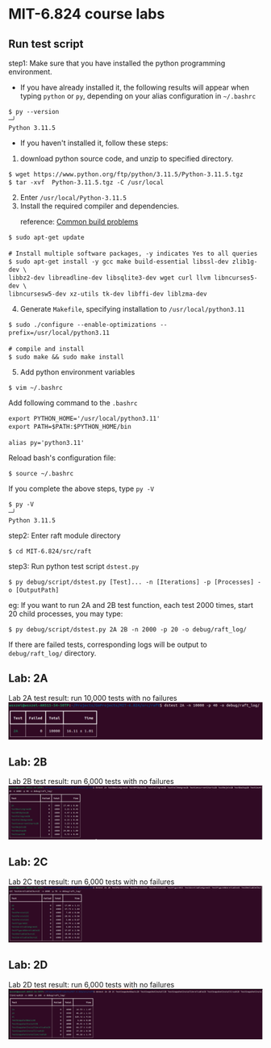 # MIT-6.824 course labs
## Run test script

step1: Make sure that you have installed the python programming environment.
* If you have already installed it, the following results will appear when typing `python` or `py`, depending on your alias configuration in `~/.bashrc`
```shell
$ py --version                                                                                                                                                                                            ─╯ 
Python 3.11.5
```
* If you haven't installed it, follow these steps:
1. download python source code, and unzip to specified directory.
```shell
$ wget https://www.python.org/ftp/python/3.11.5/Python-3.11.5.tgz
$ tar -xvf  Python-3.11.5.tgz -C /usr/local
```
2. Enter `/usr/local/Python-3.11.5`
3. Install the required compiler and dependencies.</p>
reference: [Common build problems](https://github.com/pyenv/pyenv/wiki/Common-build-problems)
```shell
$ sudo apt-get update

# Install multiple software packages, -y indicates Yes to all queries 
$ sudo apt-get install -y gcc make build-essential libssl-dev zlib1g-dev \
libbz2-dev libreadline-dev libsqlite3-dev wget curl llvm libncurses5-dev \
libncursesw5-dev xz-utils tk-dev libffi-dev liblzma-dev
```
4. Generate `Makefile`, specifying installation to `/usr/local/python3.11`
```shell
$ sudo ./configure --enable-optimizations --prefix=/usr/local/python3.11

# compile and install
$ sudo make && sudo make install
```
5. Add python environment variables
```shell
$ vim ~/.bashrc
```
Add following command to the `.bashrc`
```shell
export PYTHON_HOME='/usr/local/python3.11'
export PATH=$PATH:$PYTHON_HOME/bin

alias py='python3.11'
```
Reload bash's configuration file:
```shell
$ source ~/.bashrc
```
If you complete the above steps, type `py -V`
```shell
$ py -V                                                                                                                                                                                                   ─╯ 
Python 3.11.5
```

step2: Enter raft module directory
```shell
$ cd MIT-6.824/src/raft
```

step3: Run python test script `dstest.py`

```shell
$ py debug/script/dstest.py [Test]... -n [Iterations] -p [Processes] -o [OutputPath]
```
eg: If you want to run 2A and 2B test function, each test 2000 times, start 20 child processes, you may type:
```shell
$ py debug/script/dstest.py 2A 2B -n 2000 -p 20 -o debug/raft_log/ 
```
If there are failed tests, corresponding logs will be output to `debug/raft_log/` directory.
## Lab: 2A
Lab 2A test result: run 10,000 tests with no failures
![Lab 2A](https://raw.githubusercontent.com/wsxzei/markdown-photos/main/mit-6.824/lab%202A%20test%20result.png)

## Lab: 2B
Lab 2B test result: run 6,000 tests with no failures
![Lab 2B](https://raw.githubusercontent.com/wsxzei/markdown-photos/main/mit-6.824/lab%202A%202B%20test%20result.png)

## Lab: 2C
Lab 2C test result: run 6,000 tests with no failures
![Lab 2C](https://raw.githubusercontent.com/wsxzei/markdown-photos/main/mit-6.824/lab%202C%20test%20result.png)

## Lab: 2D
Lab 2D test result: run 6,000 tests with no failures
![Lab 2D](https://raw.githubusercontent.com/wsxzei/markdown-photos/main/mit-6.824/lab%202A%202B%202C%202D%20test%20result.png)